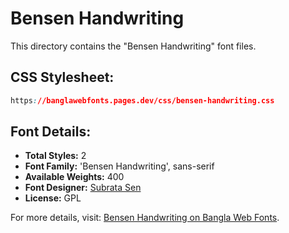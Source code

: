 # Bensen Handwriting

This directory contains the "Bensen Handwriting" font files.

## CSS Stylesheet:
```css
https://banglawebfonts.pages.dev/css/bensen-handwriting.css
```

## Font Details:
- **Total Styles:** 2
- **Font Family:** 'Bensen Handwriting', sans-serif
- **Available Weights:** 400
- **Font Designer:** [Subrata Sen](https://www.subratasen.com/)
- **License:** GPL

For more details, visit: [Bensen Handwriting on Bangla Web Fonts](https://banglawebfonts.pages.dev/bensen-handwriting/#about).